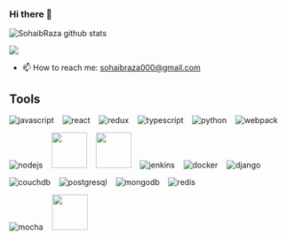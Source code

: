### Hi there 👋

<!--
**SohaibRaza/SohaibRaza** is a ✨ _special_ ✨ repository because its `README.md` (this file) appears on your GitHub profile.

Here are some ideas to get you started:

- 🔭 I’m currently working on ReactJS, Node.js, Python, Deno
- 🌱 I’m currently learning Docker, IoT
- 👯 I’m looking to collaborate on ...
- 🤔 I’m looking for help with ...
- 💬 Ask me about ...
- 📫 How to reach me: sohaibraza000@gmail.com
- 😄 Pronouns: ...
- ⚡ Fun fact: ...
-->

![SohaibRaza github stats](https://github-readme-stats.vercel.app/api?username=SohaibRaza&show_icons=true&hide_border=true&count_private=true&role=OWNER,ORGANIZATION_MEMBER,COLLABORATOR,CONTRIBUTOR&hide=issues&show_icons=true&hide_border=true) 

<!-- <img  src="https://github-readme-stats.vercel.app/api?username=SohaibRaza&show_icons=true&hide_border=true&count_private=true&role=OWNER,ORGANIZATION_MEMBER,COLLABORATOR,CONTRIBUTOR&hide=issues">

<img  src="https://github-readme-streak-stats.herokuapp.com/?user=SohaibRaza&hide_border=true&theme=tokyonight" >
-->

<img  src="https://github-readme-streak-stats.herokuapp.com/?user=SohaibRaza&hide_border=true&theme=monokai" >

- 📫 How to reach me: sohaibraza000@gmail.com


## Tools
<!-- -->
![javascript](https://user-images.githubusercontent.com/7778803/101231702-e51d5600-36ce-11eb-932c-c025aa2887fa.png) &nbsp;&nbsp;
![react](https://user-images.githubusercontent.com/7778803/101231734-07af6f00-36cf-11eb-8f43-950c619d510d.png) &nbsp;&nbsp;
![redux](https://user-images.githubusercontent.com/7778803/101231758-2a418800-36cf-11eb-9712-ae8bd59e57de.png) &nbsp;&nbsp;
![typescript](https://user-images.githubusercontent.com/7778803/101231592-18abb080-36ce-11eb-8590-f6827edf76f2.png) &nbsp;&nbsp;
![python](https://user-images.githubusercontent.com/7778803/101232043-2151b600-36d1-11eb-9122-a7334e07d6e7.png) &nbsp;&nbsp;
![webpack](https://user-images.githubusercontent.com/7778803/101231590-177a8380-36ce-11eb-9dd2-47dc38ea66a7.png) &nbsp;&nbsp;
<!-- Backend -->
![nodejs](https://user-images.githubusercontent.com/7778803/101231623-498be580-36ce-11eb-81f1-cd0b6021f5db.png) &nbsp;&nbsp;
<img src="https://user-images.githubusercontent.com/7778803/133672478-b66965aa-4cc1-4007-a378-b760f75ef14e.png" width="64" /> &nbsp;&nbsp;
<img src="https://user-images.githubusercontent.com/7778803/133667983-58a8451f-de59-46c7-b216-ef42004705b3.png" width="64" /> &nbsp;&nbsp;
![jenkins](https://user-images.githubusercontent.com/7778803/101232275-95d92480-36d2-11eb-826a-5aa4b3c1300e.png) &nbsp;&nbsp;
![docker](https://user-images.githubusercontent.com/7778803/101232316-d6d13900-36d2-11eb-8cf4-3c769b7bd3d7.png) &nbsp;&nbsp;
![django](https://user-images.githubusercontent.com/7778803/101231587-13e6fc80-36ce-11eb-828c-26d30e003d7f.png) &nbsp;&nbsp;

<!-- ![kubernets](https://user-images.githubusercontent.com/7778803/101232351-14ce5d00-36d3-11eb-8d86-4cf99428c514.png) -->
<!-- ![nginx](https://user-images.githubusercontent.com/7778803/101232124-78578b00-36d1-11eb-98c9-f882cfca9f7d.png) -->
<!-- ![express](https://user-images.githubusercontent.com/7778803/101231481-64aa2580-36cd-11eb-852f-988a7e32abd1.png) -->

<!-- Databases -->
![couchdb](https://user-images.githubusercontent.com/7778803/101231941-5dd0e200-36d0-11eb-91a9-030498ea5f39.png) &nbsp;&nbsp;
![postgresql](https://user-images.githubusercontent.com/7778803/101231881-e8fda800-36cf-11eb-81b3-749ea2d75ab8.png) &nbsp;&nbsp;
![mongodb](https://user-images.githubusercontent.com/7778803/101231887-f3b83d00-36cf-11eb-8e51-81862e0c9d31.png) &nbsp;&nbsp;
![redis](https://user-images.githubusercontent.com/7778803/101232179-d5534100-36d1-11eb-9395-02014198eaf2.png) &nbsp;&nbsp;
<!-- Testing Frameworks -->
![mocha](https://user-images.githubusercontent.com/7778803/101231505-886d6b80-36cd-11eb-9a5e-936b37b71ebd.png) &nbsp;&nbsp;
<img src="https://user-images.githubusercontent.com/7778803/133668434-1f155632-49fb-4182-b740-3b8e8846d7ca.png" width="64" /> &nbsp;&nbsp;
<!-- ![jest](https://user-images.githubusercontent.com/7778803/101232242-56aad380-36d2-11eb-9e48-2a4e427a45da.png) -->
